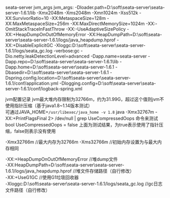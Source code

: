 seata-server jvm_args
jvm_args: 
-Dloader.path=D:\soft\seata-server\seata-server-1.6.1/lib
-Xmx2048m 
-Xms2048m 
-Xmn1024m 
-Xss512k 
-XX:SurvivorRatio=10 
-XX:MetaspaceSize=128m 
-XX:MaxMetaspaceSize=256m 
-XX:MaxDirectMemorySize=1024m 
-XX:-OmitStackTraceInFastThrow 
-XX:-UseAdaptiveSizePolicy 
-XX:+HeapDumpOnOutOfMemoryError 
-XX:HeapDumpPath=D:\soft\seata-server\seata-server-1.6.1/logs/java_heapdump.hprof 
-XX:+DisableExplicitGC 
-Xloggc:D:\soft\seata-server\seata-server-1.6.1/logs/seata_gc.log 
-verbose:gc 
-Dio.netty.leakDetectionLevel=advanced 
-Dapp.name=seata-server 
-Dapp.repo=D:\soft\seata-server\seata-server-1.6.1\lib 
-Dapp.home=D:\soft\seata-server\seata-server-1.6.1 
-Dbasedir=D:\soft\seata-server\seata-server-1.6.1 
-Dspring.config.location=D:\soft\seata-server\seata-server-1.6.1/conf/application.yml 
-Dlogging.config=D:\soft\seata-server\seata-server-1.6.1/conf/logback-spring.xml  


jvm配置记录
jvm最大堆内存限制为32766m，约为31.99G，超过这个值则jvm不使用指针压缩（基于java1.8~1.14版本测试）  
可通过JAVA_HOME=`/usr/libexec/java_home -v 1.8` java -Xmx32767m -XX:+PrintFlagsFinal 2> /dev/null | grep UseCompressedOops  命令来测试
     bool UseCompressedOops   = false
     上面为测试结果，为true表示使用了指针压缩，false则表示没有使用
     
-Xmx32766m //最大内存为32766m
-Xms32766m //初始内存设置为与最大内存相同  

-XX:+HeapDumpOnOutOfMemoryError //堆dump文件  
-XX:HeapDumpPath=D:\soft\seata-server\seata-server-1.6.1/logs/java_heapdump.hprof //堆文件存储路径（自行修改）  
-XX:+UseG1GC //使用G1垃圾回收器  
-Xloggc:D:\soft\seata-server\seata-server-1.6.1/logs/seata_gc.log //gc日志文件路径（自行修改）  
